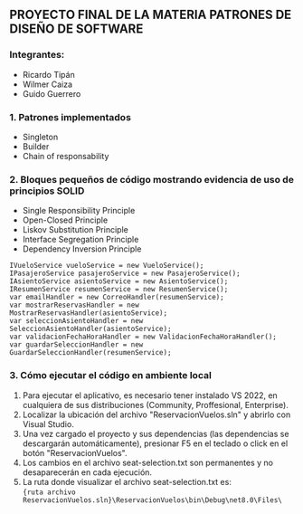 ## PROYECTO FINAL DE LA MATERIA PATRONES DE DISEÑO DE SOFTWARE
### Integrantes:
- Ricardo Tipán
- Wilmer Caiza
- Guido Guerrero

### 1. Patrones implementados
- Singleton
- Builder
- Chain of responsability

### 2. Bloques pequeños de código mostrando evidencia de uso de principios SOLID
- Single Responsibility Principle
- Open-Closed Principle
- Liskov Substitution Principle
- Interface Segregation Principle  
- Dependency Inversion Principle
```
IVueloService vueloService = new VueloService();
IPasajeroService pasajeroService = new PasajeroService();
IAsientoService asientoService = new AsientoService();
IResumenService resumenService = new ResumenService();
var emailHandler = new CorreoHandler(resumenService);
var mostrarReservasHandler = new MostrarReservasHandler(asientoService);
var seleccionAsientoHandler = new SeleccionAsientoHandler(asientoService);
var validacionFechaHoraHandler = new ValidacionFechaHoraHandler();
var guardarSeleccionHandler = new GuardarSeleccionHandler(resumenService);
```


### 3. Cómo ejecutar el código en ambiente local
1. Para ejecutar el aplicativo, es necesario tener instalado VS 2022, en cualquiera de sus distribuciones (Community, Proffesional, Enterprise).
2. Localizar la ubicación del archivo "ReservacionVuelos.sln" y abrirlo con Visual Studio.
3. Una vez cargado el proyecto y sus dependencias (las dependencias se descargarán automáticamente), presionar F5 en el teclado o click en el botón "ReservacionVuelos".
4. Los cambios en el archivo seat-selection.txt son permanentes y no desaparecerán en cada ejecución.
5. La ruta donde visualizar el archivo seat-selection.txt es:  
`{ruta archivo ReservacionVuelos.sln}\ReservacionVuelos\bin\Debug\net8.0\Files\`

